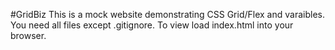 #GridBiz
This is a mock website demonstrating CSS Grid/Flex and varaibles.
You need all files except .gitignore. To view load index.html into your browser.
